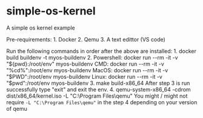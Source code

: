 # simple-os-kernel

A simple os kernel example 

Pre-requirements:
    1. Docker
    2. Qemu
    3. A text edittor (VS code)

Run the following commands in order after the above are installed:
    1. docker build buildenv -t myos-buildenv
    2. Powershell: docker run --rm -it -v "${pwd}:/root/env" myos-buildenv
       CMD: docker run --rm -it -v "%cd%":/root/env myos-buildenv
       MacOS: docker run --rm -it -v "$PWD":/root/env myos-buildenv
       Linux: docker run --rm -it -v "$pwd":/root/env myos-buildenv
    3. make build-x86_64
    After step 3 is run successfully type "exit" and exit the env.
    4. qemu-system-x86_64 -cdrom dist/x86_64/kernel.iso -L "C:\Program Files\qemu"
    You might / might not require  `-L "C:\Program Files\qemu"` in the step 4 depending on your version of qemu
